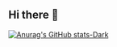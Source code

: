 ## Hi there 👋
[![Anurag's GitHub stats-Dark](https://github-readme-stats.vercel.app/api?username=prithbiscoding&show_icons=true&theme=dark#gh-dark-mode-only)](https://github.com/anuraghazra/github-readme-stats#gh-dark-mode-only)

<!--
**prithbiscoding/prithbiscoding** is a ✨ _special_ ✨ repository because its `README.md` (this file) appears on your GitHub profile.

Here are some ideas to get you started:

- 🔭 I’m currently working on ...
- 🌱 I’m currently learning ...
- 👯 I’m looking to collaborate on ...
- 🤔 I’m looking for help with ...
- 💬 Ask me about ...
- 📫 How to reach me: ...
- 😄 Pronouns: ...
- ⚡ Fun fact: ...
-->
